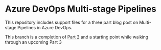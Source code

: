 # Azure DevOps Multi-stage Pipelines

This repository includes support files for a three part blog post on Multi-stage Pipelines in Azure DevOps.

This branch is a completion of [Part 2](https://www.mercuryworks.com/multistage-pipeline-azure-devops-pt2/) and a starting point while walking through an upcoming Part 3